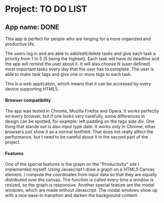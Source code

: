 # Project: TO DO LIST
## App name: DONE

This app is perfect for people who are longing for a more organized and productive life.

The users log in and are able to add/edit/delete tasks and give each task a priority from 1 to 5 (5 being the highest). Each task will have its deadline and the app will remind the user about it. It will also choose N (user defined) most important tasks every day that the user has to complete. The user is able to make task tags and give one or more tags to each task.

This is a web application, which means that it can be accessed by every device supporting HTML5.

#### Browser compatibility
The app was tested in Chrome, Mozilla Firefox and Opera. It works perfectly on every browser, but if one looks very carefully, some differences in design can be spotted, for example: left padding on the tags side div. One thing that stands out is also input type date. It works only in Chrome, other browsers just show it as a normal textfield. That does not really affect the performance, but I need to be careful about it in the second part of the project.

#### Features
One of the special features is the graph on the "Productivity" site I implemented myself. Using Javascript I draw a graph on a HTML5 Canvas element. I compute the coordinates from input data so that they are equally distributed over the canvas. The function is called every time a window is resized, so the graph is responsive.
Another special feature are the modal windows, which are made without Javascript. The modal windows show up with a nice ease-in transition and darken the background content.
